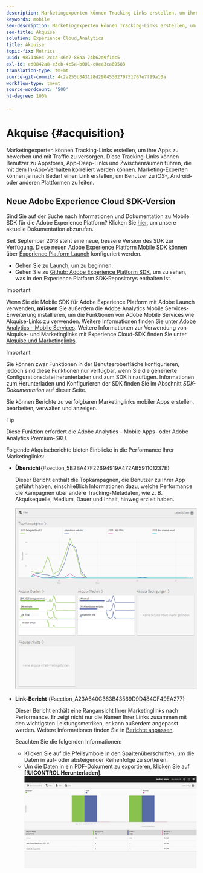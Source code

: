 ```yaml
---
description: Marketingexperten können Tracking-Links erstellen, um ihre Apps zu bewerben und mit Traffic zu versorgen. Diese Tracking-Links können Benutzer zu Appstores, App-Deep-Links und Zwischenräumen führen, die mit dem In-App-Verhalten korreliert werden können. Marketing-Experten können je nach Bedarf einen Link erstellen, um Benutzer zu iOS-, Android- oder anderen Plattformen zu leiten.
keywords: mobile
seo-description: Marketingexperten können Tracking-Links erstellen, um ihre Apps zu bewerben und mit Traffic zu versorgen. Diese Tracking-Links können Benutzer zu Appstores, App-Deep-Links und Zwischenräumen führen, die mit dem In-App-Verhalten korreliert werden können. Marketing-Experten können je nach Bedarf einen Link erstellen, um Benutzer zu iOS-, Android- oder anderen Plattformen zu leiten.
seo-title: Akquise
solution: Experience Cloud,Analytics
title: Akquise
topic-fix: Metrics
uuid: 987146e4-2cca-46e7-88aa-74b62d9f1dc5
exl-id: ed0842a8-e3cb-4c5a-b001-c0ea3ca69583
translation-type: tm+mt
source-git-commit: 4c2a255b343128d2904530279751767e7f99a10a
workflow-type: tm+mt
source-wordcount: '500'
ht-degree: 100%

---
```


# Akquise {#acquisition}

Marketingexperten können Tracking-Links erstellen, um ihre Apps zu bewerben und mit Traffic zu versorgen. Diese Tracking-Links können Benutzer zu Appstores, App-Deep-Links und Zwischenräumen führen, die mit dem In-App-Verhalten korreliert werden können. Marketing-Experten können je nach Bedarf einen Link erstellen, um Benutzer zu iOS-, Android- oder anderen Plattformen zu leiten.

## Neue Adobe Experience Cloud SDK-Version

Sind Sie auf der Suche nach Informationen und Dokumentation zu Mobile SDK für die Adobe Experience Platform? Klicken Sie [hier](https://aep-sdks.gitbook.io/docs/), um unsere aktuelle Dokumentation abzurufen.

Seit September 2018 steht eine neue, bessere Version des SDK zur Verfügung. Diese neuen Adobe Experience Platform Mobile SDK können über [Experience Platform Launch](https://www.adobe.com/de/experience-platform/launch.html) konfiguriert werden.

* Gehen Sie zu [Launch](https://launch.adobe.com/), um zu beginnen.
* Gehen Sie zu [Github: Adobe Experience Platform SDK](https://github.com/Adobe-Marketing-Cloud/acp-sdks), um zu sehen, was in den Experience Platform SDK-Repositorys enthalten ist.

>[!IMPORTANT]
>
> Wenn Sie die Mobile SDK für Adobe Experience Platform mit Adobe Launch verwenden, **müssen** Sie außerdem die Adobe Analytics Mobile Services-Erweiterung installieren, um die Funktionen von Adobe Mobile Services wie Akquise-Links zu verwenden. Weitere Informationen finden Sie unter [Adobe Analytics – Mobile Services](https://aep-sdks.gitbook.io/docs/using-mobile-extensions/adobe-analytics-mobile-services). Weitere Informationen zur Verwendung von Akquise- und Marketinglinks mit Experience Cloud-SDK finden Sie unter [Akquise und Marketinglinks](https://aep-sdks.gitbook.io/docs/using-mobile-extensions/adobe-analytics-mobile-services#acquisition-and-marketing-links).

>[!IMPORTANT]
>
>Sie können zwar Funktionen in der Benutzeroberfläche konfigurieren, jedoch sind diese Funktionen nur verfügbar, wenn Sie die generierte Konfigurationsdatei herunterladen und zum SDK hinzufügen. Informationen zum Herunterladen und Konfigurieren der SDK finden Sie im Abschnitt *SDK-Dokumentation* auf dieser Seite.

Sie können Berichte zu verfolgbaren Marketinglinks mobiler Apps erstellen, bearbeiten, verwalten und anzeigen.

>[!TIP]
>
>Diese Funktion erfordert die Adobe Analytics – Mobile Apps- oder Adobe Analytics Premium-SKU.

Folgende Akquiseberichte bieten Einblicke in die Performance Ihrer Marketinglinks:

* **Übersicht**{#section_5B2BA47F22694919A472AB591101237E}

   Dieser Bericht enthält die Topkampagnen, die Benutzer zu Ihrer App geführt haben, einschließlich Informationen dazu, welche Performance die Kampagnen über andere Tracking-Metadaten, wie z. B. Akquisequelle, Medium, Dauer und Inhalt, hinweg erzielt haben.

   ![](assets/acquisition_overview.png)

* **Link-Bericht** {#section_A23A640C363B43569D9D484CF49EA277}

   Dieser Bericht enthält eine Rangansicht Ihrer Marketinglinks nach Performance. Er zeigt nicht nur die Namen Ihrer Links zusammen mit den wichtigsten Leistungsmetriken, er kann außerdem angepasst werden. Weitere Informationen finden Sie in [Berichte anpassen](/help/using/usage/reports-customize/t-reports-customize.md).

   Beachten Sie die folgenden Informationen:

   * Klicken Sie auf die Pfeilsymbole in den Spaltenüberschriften, um die Daten in auf- oder absteigender Reihenfolge zu sortieren.
   * Um die Daten in ein PDF-Dokument zu exportieren, klicken Sie auf **[!UICONTROL Herunterladen]**.
   ![](assets/acquisition_name.png)
